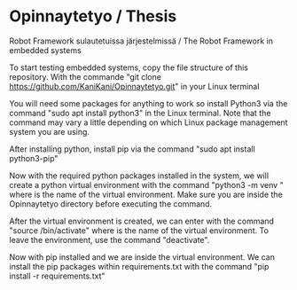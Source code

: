 # Opinnaytetyo / Thesis
Robot Framework sulautetuissa järjestelmissä / The Robot Framework in embedded systems

To start testing embedded systems, copy the file structure of this repository. With the commande "git clone https://github.com/KaniKani/Opinnaytetyo.git" in your Linux terminal

You will need some packages for anything to work so install Python3 via the command "sudo apt install python3" in the Linux terminal. Note that the command may vary a little depending on which Linux package management system you are using.

After installing python, install pip via the command "sudo apt install python3-pip"

Now with the required python packages installed in the system, we will create a python virtual environment with the command "python3 -m venv <venv>" where <venv> is the name of the virtual environment. Make sure you are inside the Opinnaytetyo directory before executing the command.

After the virtual environment is created, we can enter with the command "source <venv>/bin/activate" where <venv> is the name of the virtual environment. To leave the environment, use the command "deactivate".

Now with pip installed and we are inside the virtual environment. We can install the pip packages within requirements.txt with the command "pip install -r requirements.txt"

